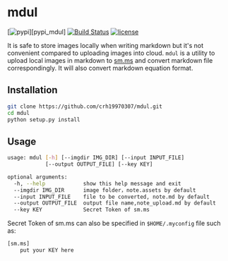# mdul

[![pypi](https://img.shields.io/pypi/v/mdul.svg?style=flat)][pypi_mdul]
[![Build Status](https://travis-ci.com/crh19970307/mdul.svg?branch=master)](https://travis-ci.com/crh19970307/mdul)
[![license](https://img.shields.io/github/license/crh19970307/mdul.svg?maxAge=86400)](LICENSE)

It is safe to store images locally when writing markdown but it's not convenient compared to uploading images into cloud. `mdul` is a utility to upload local images in markdown to [sm.ms](https://sm.ms) and convert markdown file correspondingly. It will also convert markdown equation format. 

## Installation

```bash
git clone https://github.com/crh19970307/mdul.git
cd mdul
python setup.py install
```

## Usage

```bash
usage: mdul [-h] [--imgdir IMG_DIR] [--input INPUT_FILE]
            [--output OUTPUT_FILE] [--key KEY]

optional arguments:
  -h, --help            show this help message and exit
  --imgdir IMG_DIR      image folder，note.assets by default
  --input INPUT_FILE    file to be converted, note.md by default
  --output OUTPUT_FILE  output file name,note_upload.md by default
  --key KEY             Secret Token of sm.ms
```

Secret Token of sm.ms can also be specified in `$HOME/.myconfig` file such as:

```bash
[sm.ms]
    put your KEY here
```
